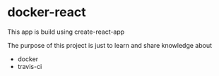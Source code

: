 # docker-react
This app is build using create-react-app

The purpose of this project is just to learn and share knowledge about
- docker
- travis-ci
